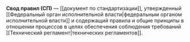 **Свод правил (СП)** — [[документ по стандартизации]], утвержденный [[Федеральный орган исполнительной власти|федеральным органом исполнительной власти]] и содержащий правила и общие принципы в отношении процессов в целях обеспечения соблюдения требований [[Технический регламент|технических регламентов]].